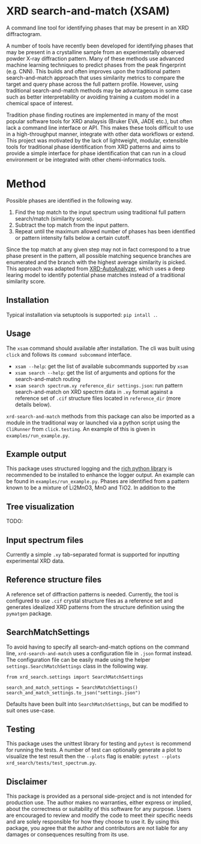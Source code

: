 # XRD search-and-match (XSAM)

A command line tool for identifying phases that may be present in an XRD diffractogram. 

A number of tools have recently been developed for identifying phases that may be present in a crystalline sample from an experimentally observed powder X-ray diffraction pattern. Many of these methods use advanced machine learning techniques to predict phases from the peak fingerprint (e.g. CNN). This builds and often improves upon the traditional pattern search-and-match approach that uses similarity metrics to compare the target and query phase across the full pattern profile. However, using traditional search-and-match methods may be advantageous in some case such as better interpretability or avoiding training a custom model in a chemical space of interest.

Tradition phase finding routines are implemented in many of the most popular software tools for XRD analaysis (Bruker EVA, JADE etc.), but often lack a command line interface or API. This makes these tools difficult to use in a high-throughput manner, integrate with other data workflows or extend. This project was motivated by the lack of lightweight, modular, extensible tools for traditional phase identification from XRD patterns and aims to provide a simple interface for phase identification that can run in a cloud environment or be integrated with other chemi-informatics tools. 

# Method 

Possible phases are identified in the following way.

1. Find the top match to the input spectrum using traditional full pattern search/match (similarity score).
2. Subtract the top match from the input pattern.
3. Repeat until the maximum allowed number of phases has been identified or pattern intensity falls below a certain cutoff.

Since the top match at any given step may not in fact correspond to a true phase present in the pattern, all possible matching sequence branches are enumerated and the branch with the highest average similarity is picked. This approach was adapted from [XRD-AutoAnalyzer](https://github.com/njszym/XRD-AutoAnalyzer), which uses a deep learing model to identify potential phase matches instead of a traditional similarity score. 

## Installation

Typical installation via setuptools is supported: `pip intall .`. 

## Usage

The `xsam` command should available after installation. The cli was built using `click` and follows its `command subcommand` interface. 

- `xsam --help`: get the list of available subcommands supported by `xsam`
- `xsam search --help`: get the list of arguments and options for the search-and-match routing
- `xsam search spectrum.xy reference_dir settings.json`: run pattern search-and-match on XRD spectrm data in `.xy` format against a reference set of `.cif` structure files located in `reference_dir` (more details below).

`xrd-search-and-match` methods from this package can also be imported as a module in the traditional way or launched via a python script using the `CliRunner` from `click.testing`. An example of this is given in `examples/run_example.py`.

## Example output

This package uses structured logging and the [rich python library](https://github.com/Textualize/rich) is recommended to be installed to enhance the logger output. An example can be found in `examples/run_example.py`. Phases are identified from a pattern known to be a mixture of Li2MnO3, MnO and TiO2. In addition to the

## Tree visualization

TODO:

## Input spectrum files

Currently a simple `.xy` tab-separated format is supported for inputting experimental XRD data.

## Reference structure files

A reference set of diffraction patterns is needed. Currently, the tool is configured to use `.cif` crystal structure files as a reference set and generates idealized XRD patterns from the structure definition using the `pymatgen` package. 


## SearchMatchSettings

To avoid having to specify all search-and-match options on the command line, `xrd-search-and-match` uses a configuration file in `.json` format instead. The configuration file can be easily made using the helper `settings.SearchMatchSettings` class in the following way.

```
from xrd_search.settings import SearchMatchSettings

search_and_match_settings = SearchMatchSettings()
search_and_match_settings.to_json("settings.json")
```

Defaults have been built into `SearchMatchSettings`, but can be modified to suit ones use-case.

## Testing

This package uses the unittest library for testing and `pytest` is recommend for running the tests. A number of test can optionally generate a plot to visualize the test result then the `--plots` flag is enable: `pytest --plots xrd_search/tests/test_spectrum.py`. 

## Disclaimer

This package is provided as a personal side-project and is not intended for production use. The author makes no warranties, either express or implied, about the correctness or suitability of this software for any purpose. Users are encouraged to review and modify the code to meet their specific needs and are solely responsible for how they choose to use it. By using this package, you agree that the author and contributors are not liable for any damages or consequences resulting from its use.
